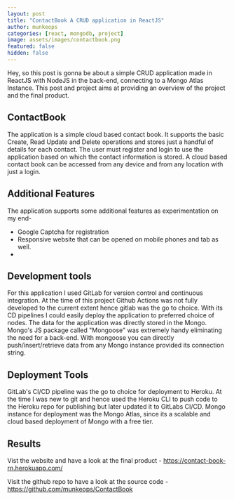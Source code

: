 ```yaml
---
layout: post
title: "ContactBook A CRUD application in ReactJS"
author: munkeops
categories: [react, mongodb, project]
image: assets/images/contactbook.png
featured: false
hidden: false
---
```




Hey, so this post is gonna be about a simple CRUD application made in ReactJS with NodeJS in the back-end, connecting to a Mongo Atlas Instance. This post and project aims at providing an overview of the project and the final product.

## ContactBook

The application is a simple cloud based contact book. It supports the basic Create, Read Update and Delete operations and stores just a handful of details for each contact. The user must register and login to use the application based on which the contact information is stored. A cloud based contact book can be accessed from any device and from any location with just a login.

## Additional Features

The application supports some additional features as experimentation on my end-
- Google Captcha for registration
- Responsive website that can be opened on mobile phones and tab as well.
- 
## Development tools

For this application I used GitLab for version control and continuous integration. At the time of this project Github Actions was not fully developed to the current extent hence gitlab was the go to choice. With its CD pipelines I could easily deploy the application to preferred choice of nodes. The data for the application was directly stored in the Mongo. Mongo's JS package called "Mongoose" was extremely handy eliminating the need for a back-end. With mongoose you can directly push/insert/retrieve data from any Mongo instance provided its connection string.

## Deployment Tools

GitLab's CI/CD pipeline was the go to choice for deployment to Heroku. At the time I was new to git and hence used the Heroku CLI to push code to the Heroku repo for publishing but later updated it to GitLabs CI/CD. Mongo instance for deployment was the Mongo Atlas, since its a scalable and cloud based deployment of Mongo with a free tier.

## Results 

Vist the website and have a look at the final product - https://contact-book-rn.herokuapp.com/

Visit the github repo to have a look at the source code - https://github.com/munkeops/ContactBook
